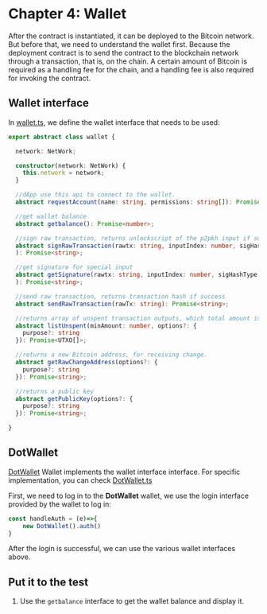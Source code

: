 # Chapter 4: Wallet

After the contract is instantiated, it can be deployed to the Bitcoin network. But before that, we need to understand the wallet first. Because the deployment contract is to send the contract to the blockchain network through a transaction, that is, on the chain. A certain amount of Bitcoin is required as a handling fee for the chain, and a handling fee is also required for invoking the contract.

## Wallet interface

In [wallet.ts](https://github.com/sCrypt-Inc/tic-tac-toe/blob/master/src/web3/wallet.ts), we define the wallet interface that needs to be used:

```typescript
export abstract class wallet {

  network: NetWork;

  constructor(network: NetWork) {
    this.network = network;
  }

  //dApp use this api to connect to the wallet.
  abstract requestAccount(name: string, permissions: string[]): Promise<any>;

  //get wallet balance
  abstract getbalance(): Promise<number>;

  //sign raw transaction, returns unlockscript of the p2pkh input if success
  abstract signRawTransaction(rawtx: string, inputIndex: number, sigHashType: SignType, addr: string
  ): Promise<string>;

  //get signature for special input
  abstract getSignature(rawtx: string, inputIndex: number, sigHashType: SignType, addr: string
  ): Promise<string>;

  //send raw transaction, returns transaction hash if success
  abstract sendRawTransaction(rawTx: string): Promise<string>;

  //returns array of unspent transaction outputs, which total amount is more than the minAmount argument.
  abstract listUnspent(minAmount: number, options?: {
    purpose?: string
  }): Promise<UTXO[]>;

  //returns a new Bitcoin address, for receiving change.
  abstract getRawChangeAddress(options?: {
    purpose?: string
  }): Promise<string>;

  //returns a public key
  abstract getPublicKey(options?: {
    purpose?: string
  }): Promise<string>;

}
```

## DotWallet

[DotWallet](https://www.ddpurse.com) Wallet implements the wallet interface interface. For specific implementation, you can check [DotWallet.ts](https://github.com/sCrypt-Inc/tic-tac-toe/blob/master/src/web3/dotwallet.ts)

First, we need to log in to the **DotWallet** wallet, we use the login interface provided by the wallet to log in:

```javascript
const handleAuth = (e)=>{
    new DotWallet().auth()
}
```

After the login is successful, we can use the various wallet interfaces above.


## Put it to the test

1. Use the `getbalance` interface to get the wallet balance and display it.
